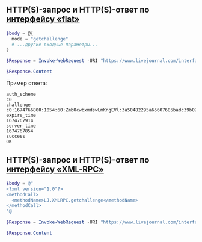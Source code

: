 ## HTTP(S)-запрос и HTTP(S)-ответ по [интерфейсу «flat»](https://stat.livejournal.com/doc/server/ljp.csp.flat.protocol.html)

```powershell
$body = @{
  mode = "getchallenge"
  # ...другие входные параметры...
}
```
```powershell
$Response = Invoke-WebRequest -URI "https://www.livejournal.com/interface/flat" -Body $body -Method "POST"
```
```powershell
$Response.Content
```
Пример ответа:
```
auth_scheme
c0
challenge
c0:1674766800:1054:60:ZmbOcwbxmdswLmKngEVl:3a50482295a65607685badc39b09d47b
expire_time
1674767914
server_time
1674767854
success
OK
```

## HTTP(S)-запрос и HTTP(S)-ответ по [интерфейсу «XML-RPC»](https://stat.livejournal.com/doc/server/ljp.csp.xml-rpc.protocol.html)

```powershell
$body = @"
<?xml version="1.0"?>
<methodCall>
  <methodName>LJ.XMLRPC.getchallenge</methodName>
</methodCall>
"@
```
```powershell
$Response = Invoke-WebRequest -URI "https://www.livejournal.com/interface/xmlrpc" -Body $body -Method "POST"
```
```powershell
$Response.Content
```
